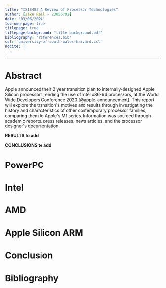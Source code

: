 ```yaml
---
title: "IS1S482 A Review of Processor Technologies"
author: [Jake Real - 23056792]
date: "03/06/2024"
toc-own-page: true
titlepage: true
titlepage-background: "title-background.pdf"
bibliography: "references.bib"
csl: "university-of-south-wales-harvard.csl"
nocite: |
...
```

---

# Abstract

Apple announced their 2 year transition plan to internally-designed Apple
Silicon processors, ending the use of Intel x86-64 processors, at the
World Wide Developers Conference 2020 [@apple-announcement]. This report will
explore the transition's motives and results through investigating
the history and characteristics of other contemporary processor families,
comparing them to Apple's M1 series. Information was sourced through academic
reports, press releases, news articles, and the processor designer's
documentation.

**RESULTS to add**

**CONCLUSIONS to add**

# PowerPC

# Intel

# AMD

# Apple Silicon ARM

# Conclusion

# Bibliography
